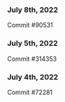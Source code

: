 ### July 8th, 2022

Commit #90531

### July 5th, 2022

Commit #314353


### July 4th, 2022

Commit #72281
